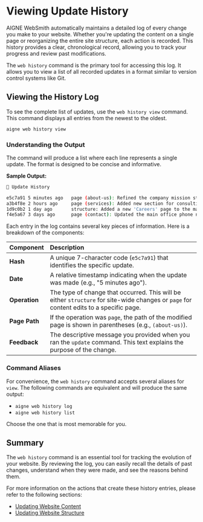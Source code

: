 # Viewing Update History

AIGNE WebSmith automatically maintains a detailed log of every change you make to your website. Whether you're updating the content on a single page or reorganizing the entire site structure, each action is recorded. This history provides a clear, chronological record, allowing you to track your progress and review past modifications.

The `web history` command is the primary tool for accessing this log. It allows you to view a list of all recorded updates in a format similar to version control systems like Git.

## Viewing the History Log

To see the complete list of updates, use the `web history view` command. This command displays all entries from the newest to the oldest.

```bash Terminal icon=lucide:terminal
aigne web history view
```

### Understanding the Output

The command will produce a list where each line represents a single update. The format is designed to be concise and informative.

**Sample Output:**

```bash
📜 Update History

e5c7a91 5 minutes ago   page (about-us): Refined the company mission statement
a3b4f8e 2 hours ago     page (services): Added new section for consulting services
1d9c0b2 1 day ago       structure: Added a new 'Careers' page to the main menu
f4e5a67 3 days ago      page (contact): Updated the main office phone number
```

Each entry in the log contains several key pieces of information. Here is a breakdown of the components:

| Component | Description |
| :--- | :--- |
| **Hash** | A unique 7-character code (`e5c7a91`) that identifies the specific update. |
| **Date** | A relative timestamp indicating when the update was made (e.g., "5 minutes ago"). |
| **Operation** | The type of change that occurred. This will be either `structure` for site-wide changes or `page` for content edits to a specific page. |
| **Page Path** | If the operation was `page`, the path of the modified page is shown in parentheses (e.g., `(about-us)`). |
| **Feedback** | The descriptive message you provided when you ran the `update` command. This text explains the purpose of the change. |

### Command Aliases

For convenience, the `web history` command accepts several aliases for `view`. The following commands are equivalent and will produce the same output:

-   `aigne web history log`
-   `aigne web history list`

Choose the one that is most memorable for you.

## Summary

The `web history` command is an essential tool for tracking the evolution of your website. By reviewing the log, you can easily recall the details of past changes, understand when they were made, and see the reasons behind them.

For more information on the actions that create these history entries, please refer to the following sections:
-   [Updating Website Content](./core-tasks-updating-website-content.md)
-   [Updating Website Structure](./core-tasks-updating-website-content-updating-website-structure.md)